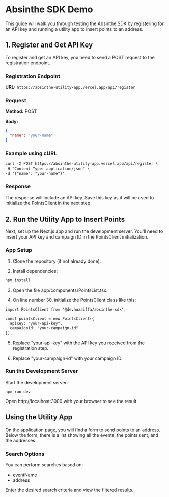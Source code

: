 # Absinthe SDK Demo

This guide will walk you through testing the Absinthe SDK by registering for an API key and running a utility app to insert points to an address.

## 1. Register and Get API Key

To register and get an API key, you need to send a POST request to the registration endpoint.

### Registration Endpoint

**URL:** `https://absinthe-utility-app.vercel.app/api/register`

### Request

**Method:** POST

**Body:**

```json
{
  "name": "your-name"
}
```

### Example using cURL

```markdown
curl -X POST https://absinthe-utility-app.vercel.app/api/register \
-H "Content-Type: application/json" \
-d '{"name": "your-name"}'
```

### Response

The response will include an API key. Save this key as it will be used to initialize the PointsClient in the next step.

## 2. Run the Utility App to Insert Points

Next, set up the Next.js app and run the development server. You'll need to insert your API key and campaign ID in the PointsClient initialization.

### App Setup

1. Clone the repository (if not already done).

2. Install dependencies:

```markdown
npm install
```

3. Open the file app/components/PointsList.tsx.

4. On line number 30, initialize the PointsClient class like this:

```markdown
import PointsClient from "@devhuzaiffa/absinthe-sdk";

const pointsClient = new PointsClient({ 
  apiKey: "your-api-key",
  campaignId: "your-campaign-id" 
});
```

5. Replace "your-api-key" with the API key you received from the registration step.

6. Replace "your-campaign-id" with your campaign ID.

### Run the Development Server

Start the development server:

```
npm run dev
```

Open http://localhost:3000 with your browser to see the result.

## Using the Utility App

On the application page, you will find a form to send points to an address. Below the form, there is a list showing all the events, the points sent, and the addresses.

### Search Options

You can perform searches based on:

- eventName
- address

Enter the desired search criteria and view the filtered results.
